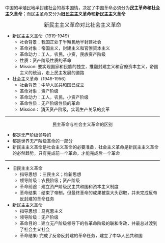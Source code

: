 


中国的半殖民地半封建社会的基本国情，决定了中国革命必须分为**民主革命和社会主义革命**；而民主革命又分为**旧民主主义革命**和**新民主主义革命**


<center><big>新民主主义革命对比社会主义革命</center></big>

 
 - 新民主主义革命（1919-1949）
	  - 社会背景：我国正处于半殖民地半封建社会
	  - 革命对象：帝国主义，封建主义和官僚资本主义
	  - 革命动力：工人，农民，小资，民族资产阶级
	  - 性质：资产阶级性质的革命
	  - Mission: 要实现国家和民族的独立，推翻封建主义和官僚资本主义，帝国主义的统治，走上民主发展的道路
- 社会主义革命（1949-1956）
	- 社会背景：中华人民共和国已成立
	- 革命对象：资产阶级
	- 革命动力：工人，农民，小资产阶级
	- 革命性质：无产阶级性质的革命
	- Mission：      消灭资产阶级，实现生产关系的变革

---
<center>民主革命与社会主义革命的区别
</center>

- 都是无产阶级领导的
- 都是世界无产阶级革命的一部分
- 新民主主义革命是社会主义革命的必要准备，社会主义革命是新民主主义革命的必然趋势，只有完成前一个革命，才能完成后一个革命




---

- 旧民主主义革命
	- 指导思想 ：三民主义；维新思想
	- 领导阶级：农民阶级；资产阶级
	- 革命前途：建立资产阶级民主共和国和资本主义制度
	- 革命结果：结束了帝制，但最终革命的成果被袁大头窃取，并未完成反帝反封建的革命任务
- 新民主主义革命
	- 指导思想：马克思主义
	- 领导阶级：无产阶级
	- 革命目的：建立无产阶级领导下的各革命阶级的联和专政，并最总过渡到了社会主义社会
	- 革命结果: 完成了反帝反封建的革命任务，建立了中华人民共和国
